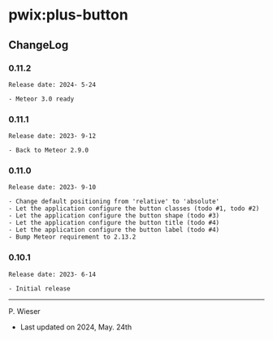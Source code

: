 # pwix:plus-button

## ChangeLog

### 0.11.2

    Release date: 2024- 5-24

    - Meteor 3.0 ready

### 0.11.1

    Release date: 2023- 9-12

    - Back to Meteor 2.9.0

### 0.11.0

    Release date: 2023- 9-10

    - Change default positioning from 'relative' to 'absolute'
    - Let the application configure the button classes (todo #1, todo #2)
    - Let the application configure the button shape (todo #3)
    - Let the application configure the button title (todo #4)
    - Let the application configure the button label (todo #4)
    - Bump Meteor requirement to 2.13.2

### 0.10.1

    Release date: 2023- 6-14

    - Initial release

---
P. Wieser
- Last updated on 2024, May. 24th
